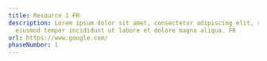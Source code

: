 ```yaml
---
title: Resource 1 FR
description: Lorem ipsum dolor sit amet, consectetur adipiscing elit, sed do
  eiusmod tempor incididunt ut labore et dolore magna aliqua. FR
url: https://www.google.com/
phaseNumber: 1
---
```

